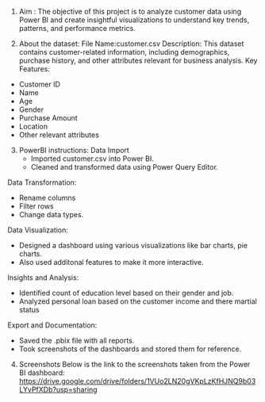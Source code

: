 1. Aim : The objective of this project is to analyze customer data using Power BI and create insightful visualizations to understand key trends, patterns, and performance metrics.

2. About the dataset:
 File Name:customer.csv 
Description: This dataset contains customer-related information, including demographics, purchase history, and other attributes relevant for business analysis.
Key Features:
  - Customer ID
  - Name
  - Age
  - Gender
  - Purchase Amount
  - Location
  - Other relevant attributes

3. PowerBI instructions: Data Import
   - Imported customer.csv into Power BI.
   - Cleaned and transformed data using Power Query Editor.
   
  Data Transformation:
  - Rename columns
  - Filter rows
  - Change data types.

 Data Visualization:
   - Designed a dashboard using various visualizations like bar charts, pie charts.
   - Also used additonal features to make it more interactive.

  Insights and Analysis:
   - Identified count of education level based on their gender and job.
   - Analyzed personal loan based on the customer income and there martial status

  Export and Documentation:
   - Saved the .pbix file with all reports.
   - Took screenshots of the dashboards and stored them for reference.

4. Screenshots
Below is the link to the screenshots taken from the Power BI dashboard:
https://drive.google.com/drive/folders/1VUo2LN20gVKpLzKfHJNQ9b03LYvPfXDb?usp=sharing
